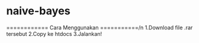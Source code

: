 # naive-bayes
============ Cara Menggunakan ===========/n
1.Download file .rar tersebut
2.Copy ke htdocs
3.Jalankan!
